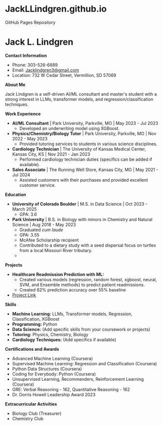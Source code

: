 # JackLLindgren.github.io
GitHub Pages Repository

# Jack L. Lindgren

**Contact Information**

* Phone: 303-526-6889
* Email: Jacklindgren3@gmail.com
* Location: 732 W Cedar Street, Vermillion, SD 57069

**About Me**

Jack Lindgren is a self-driven AI/ML consultant and master's student with a strong interest in LLMs, transformer models, and regression/classification techniques.

**Work Experience**

* **AI/ML Consultant** | Park University, Parkville, MO | May 2023 - Jul 2023
    * Developed an underwriting model using XGBoost. 
* **Physics/Chemistry/Biology Tutor** | Park University, Parkville, MO | Nov 2022 - May 2023
    * Provided tutoring services to students in various science disciplines.
* **Cardiology Technician** | The University of Kansas Medical Center, Kansas City, KS | Nov 2021 - Jan 2023
    * Performed cardiology technician duties (specifics can be added if available).
* **Sales Associate** | The Running Well Store, Kansas City, MO | May 2021 - Jul 2024
    * Assisted customers with their purchases and provided excellent customer service.

**Education**

* **University of Colorado Boulder** | M.S. in Data Science | Oct 2023 - March 2025
    * GPA: 3.6
* **Park University** | B.S. in Biology with minors in Chemistry and Natural Science | Aug 2018 - May 2023
    * Graduated *cum laude*
    * GPA: 3.55
    * McAfee Scholarship recipient
    * Contributed to a dietary study with a seed dispersal focus on turtles from a local Missouri River tributary.
    * 
**Projects**

* **Healthcare Readmission Prediction with ML:** 
    * Created various models (regression, random forest, xgboost, neural, SVM, and Ensemble methods) to predict patient readmissions.
    * Created 62% prediction accuracy over 55% baseline
    <li class="masthead__menu-item">
          <a href="https://github.com/JackLLindgren/JackLLindgren.github.io/blob/main/Projects/Readmissions_Project.ipynb">Project Link</a>
        </li>

**Skills**

* **Machine Learning:**  LLMs, Transformer models, Regression, Classification, XGBoost
* **Programming:** Python
* **Data Science:**  (Add specific skills from your coursework or projects)
* **Tutoring:** Physics, Chemistry, Biology
* **Cardiology Techniques:** (Add specifics if available) 

**Certifications and Awards**

* Advanced Machine Learning (Coursera)
* Supervised Machine Learning: Regression and Classification (Coursera)
* Python Data Structures (Coursera)
* Coding for Everybody: Python (Coursera)
* Unsupervised Learning, Recommenders, Reinforcement Learning (Coursera)
* GRE: Verbal Reasoning - 162, Quantitative Reasoning - 162
* Dr. Dorris Howell Leadership Award 2023

**Extracurricular Activities**

* Biology Club (Treasurer)
* Chemistry Club
